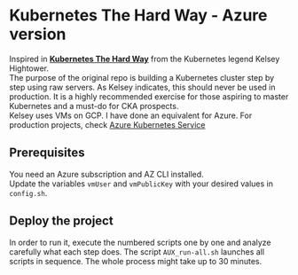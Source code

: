 # Kubernetes The Hard Way - Azure version

Inspired in [**Kubernetes The Hard Way**](https://github.com/kelseyhightower/kubernetes-the-hard-way) from the Kubernetes legend Kelsey Hightower.<br/>
The purpose of the original repo is building a Kubernetes cluster step by step using raw servers. As Kelsey indicates, this should never be used in production. It is a highly recommended exercise for those aspiring to master Kubernetes and a must-do for CKA prospects. <br/>
Kelsey uses VMs on GCP. I have done an equivalent for Azure. For production projects, check [Azure Kubernetes Service](https://azure.microsoft.com/en-us/services/kubernetes-service/)

## Prerequisites
You need an Azure subscription and AZ CLI installed.<br/>
Update the variables ```vmUser``` and ```vmPublicKey``` with your desired values in ```config.sh```.

## Deploy the project
In order to run it, execute the numbered scripts one by one and analyze carefully what each step does. The script ```AUX_run-all.sh``` launches all scripts in sequence. The whole process might take up to 30 minutes.